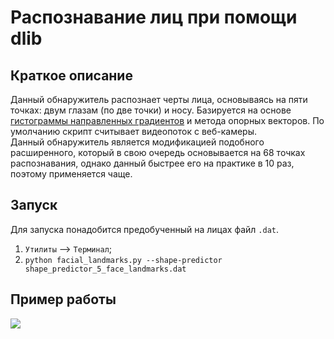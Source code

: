 # Распознавание лиц при помощи dlib

## Краткое описание

Данный обнаружитель распознает черты лица, основываясь на пяти точках: двум глазам (по две точки) и носу. Базируется на основе [гистограммы направленных градиентов](https://ru.wikipedia.org/wiki/%D0%93%D0%B8%D1%81%D1%82%D0%BE%D0%B3%D1%80%D0%B0%D0%BC%D0%BC%D0%B0_%D0%BD%D0%B0%D0%BF%D1%80%D0%B0%D0%B2%D0%BB%D0%B5%D0%BD%D0%BD%D1%8B%D1%85_%D0%B3%D1%80%D0%B0%D0%B4%D0%B8%D0%B5%D0%BD%D1%82%D0%BE%D0%B2) и метода опорных векторов.
По умолчанию скрипт считывает видеопоток с веб-камеры.     
Данный обнаружитель является модификацией подобного расширенного, который в свою очередь основывается на 68 точках распознавания, однако данный быстрее его на практике в 10 раз, поэтому применяется чаще.

## Запуск
Для запуска понадобится предобученный на лицах файл `.dat`.      
1. `Утилиты` --> `Терминал`;      
2. `python facial_landmarks.py --shape-predictor shape_predictor_5_face_landmarks.dat`

## Пример работы    
![](https://github.com/andreqwert/OpenCV_projects/tree/master/facial_landmark/imgs/ex1.png)
